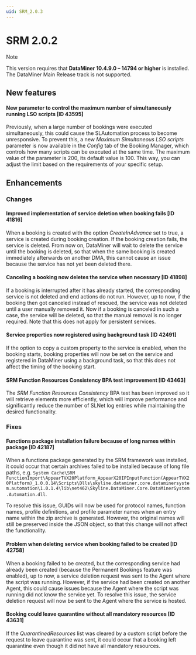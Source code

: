 ```yaml
---
uid: SRM_2.0.3
---
```


# SRM 2.0.2

> [!NOTE]
> This version requires that **DataMiner 10.4.9.0 – 14794 or higher** is installed. The DataMiner Main Release track is not supported.

## New features

#### New parameter to control the maximum number of simultaneously running LSO scripts [ID 43595]

Previously, when a large number of bookings were executed simultaneously, this could cause the SLAutomation process to become unresponsive. To prevent this, a new *Maximum Simultaneous LSO scripts* parameter is now available in the *Config* tab of the Booking Manager, which controls how many scripts can be executed at the same time. The maximum value of the parameter is 200, its default value is 100. This way, you can adjust the limit based on the requirements of your specific setup.

## Enhancements

### Changes

#### Improved implementation of service deletion when booking fails [ID 41816]

When a booking is created with the option *CreateInAdvance* set to true, a service is created during booking creation. If the booking creation fails, the service is deleted. From now on, DataMiner will wait to delete the service until the booking is deleted, so that when the same booking is created immediately afterwards on another DMA, this cannot cause an issue because the service has not yet been deleted there.

#### Canceling a booking now deletes the service when necessary [ID 41898]

If a booking is interrupted after it has already started, the corresponding service is not deleted and end actions do not run. However, up to now, if the booking then got canceled instead of rescued, the service was not deleted until a user manually removed it. Now if a booking is canceled in such a case, the service will be deleted, so that the manual removal is no longer required. Note that this does not apply for persistent services.

#### Service properties now registered using background task [ID 42491]

If the option to copy a custom property to the service is enabled, when the booking starts, booking properties will now be set on the service and registered in DataMiner using a background task, so that this does not affect the timing of the booking start.

#### SRM Function Resources Consistency BPA test improvement [ID 43463]

The *SRM Function Resources Consistency* BPA test has been improved so it will retrieve elements more efficiently, which will improve performance and significantly reduce the number of SLNet log entries while maintaining the desired functionality.

### Fixes

#### Functions package installation failure because of long names within package [ID 42187]

When a functions package generated by the SRM framework was installed, it could occur that certain archives failed to be installed because of long file paths, e.g. `System Cache\SRM FunctionImport\AppearTVX20Platform_AppearX20IPInputFunction(AppearTVX20Platform)_1.0.0.14\Scripts\Dlls\skyline.dataminer.core.dataminersystem.automation\1.0.1.4\lib\net462\Skyline.DataMiner.Core.DataMinerSystem.Automation.dll`.

To resolve this issue, GUIDs will now be used for protocol names, function names, profile definitions, and profile parameter names when an entry name within the zip archive is generated. However, the original names will still be preserved inside the JSON object, so that this change will not affect the functionality.

#### Problem when deleting service when booking failed to be created [ID 42758]

When a booking failed to be created, but the corresponding service had already been created (because the Permanent Bookings feature was enabled), up to now, a service deletion request was sent to the Agent where the script was running. However, if the service had been created on another Agent, this could cause issues because the Agent where the script was running did not know the service yet. To resolve this issue, the service deletion request will now be sent to the Agent where the service is hosted.

#### Booking could leave quarantine without all mandatory resources [ID 43631]

If the *QuarantinedResources* list was cleared by a custom script before the request to leave quarantine was sent, it could occur that a booking left quarantine even though it did not have all mandatory resources.
